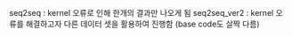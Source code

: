 seq2seq : kernel 오류로 인해 한개의 결과만 나오게 됨
seq2seq_ver2 : kernel 오류를 해결하고자 다른 데이터 셋을 활용하여 진행함 (base code도 살짝 다름)
